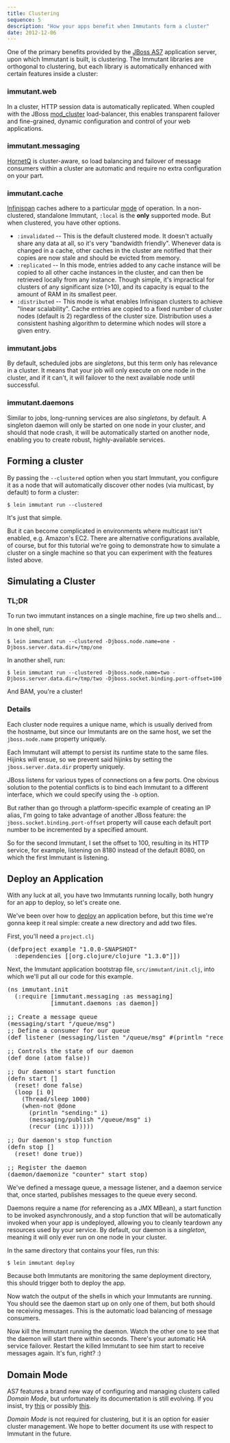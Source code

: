 ```yaml
---
title: Clustering
sequence: 5
description: "How your apps benefit when Immutants form a cluster"
date: 2012-12-06
---
```


One of the primary benefits provided by the [JBoss AS7][as7]
application server, upon which Immutant is built, is clustering. The
Immutant libraries are orthogonal to clustering, but each library is
automatically enhanced with certain features inside a cluster:

### immutant.web

In a cluster, HTTP session data is automatically replicated. When
coupled with the JBoss [mod_cluster] load-balancer, this enables
transparent failover and fine-grained, dynamic configuration and
control of your web applications.

### immutant.messaging

[HornetQ] is cluster-aware, so load balancing and failover of message
consumers within a cluster are automatic and require no extra
configuration on your part.

### immutant.cache

[Infinispan] caches adhere to a particular [mode] of operation. In a
non-clustered, standalone Immutant, `:local` is the **only** supported
mode. But when clustered, you have other options.

* `:invalidated` -- This is the default clustered mode. It doesn't
   actually share any data at all, so it's very "bandwidth friendly".
   Whenever data is changed in a cache, other caches in the cluster
   are notified that their copies are now stale and should be evicted
   from memory.
* `:replicated` -- In this mode, entries added to any cache instance
   will be copied to all other cache instances in the cluster, and can
   then be retrieved locally from any instance.  Though simple, it's
   impractical for clusters of any significant size (>10), and its
   capacity is equal to the amount of RAM in its smallest peer.
* `:distributed` -- This mode is what enables Infinispan clusters to
   achieve "linear scalability". Cache entries are copied to a fixed
   number of cluster nodes (default is 2) regardless of the cluster
   size.  Distribution uses a consistent hashing algorithm to
   determine which nodes will store a given entry.

### immutant.jobs

By default, scheduled jobs are *singletons*, but this term only has
relevance in a cluster. It means that your job will only execute on
one node in the cluster, and if it can't, it will failover to the next
available node until successful.

### immutant.daemons

Similar to jobs, long-running services are also *singletons*, by
default. A singleton daemon will only be started on one node in your
cluster, and should that node crash, it will be automatically started
on another node, enabling you to create robust, highly-available
services.

## Forming a cluster

By passing the `--clustered` option when you start Immutant, you
configure it as a node that will automatically discover other nodes
(via multicast, by default) to form a cluster:

    $ lein immutant run --clustered

It's just that simple.

But it can become complicated in environments where multicast isn't
enabled, e.g. Amazon's EC2. There are alternative configurations
available, of course, but for this tutorial we're going to demonstrate
how to simulate a cluster on a single machine so that you can
experiment with the features listed above.

## Simulating a Cluster

### TL;DR

To run two immutant instances on a single machine, fire up two shells and...

In one shell, run:

    $ lein immutant run --clustered -Djboss.node.name=one -Djboss.server.data.dir=/tmp/one

In another shell, run:

    $ lein immutant run --clustered -Djboss.node.name=two -Djboss.server.data.dir=/tmp/two -Djboss.socket.binding.port-offset=100

And BAM, you're a cluster!

### Details

Each cluster node requires a unique name, which is usually derived
from the hostname, but since our Immutants are on the same host, we
set the `jboss.node.name` property uniquely.

Each Immutant will attempt to persist its runtime state to the same
files. Hijinks will ensue, so we prevent said hijinks by setting the
`jboss.server.data.dir` property uniquely.

JBoss listens for various types of connections on a few ports. One
obvious solution to the potential conflicts is to bind each Immutant
to a different interface, which we could specify using the `-b`
option. 

But rather than go through a platform-specific example of creating an
IP alias, I'm going to take advantage of another JBoss feature: the
`jboss.socket.binding.port-offset` property will cause each default
port number to be incremented by a specified amount.

So for the second Immutant, I set the offset to 100, resulting in its
HTTP service, for example, listening on 8180 instead of the default
8080, on which the first Immutant is listening.

## Deploy an Application 

With any luck at all, you have two Immutants running locally, both
hungry for an app to deploy, so let's create one.

We've been over how to [deploy] an application before, but this time
we're gonna keep it real simple: create a new directory and add two
files.

First, you'll need a `project.clj`

<pre class="syntax clojure">(defproject example "1.0.0-SNAPSHOT"
  :dependencies [[org.clojure/clojure "1.3.0"]])
</pre>

Next, the Immutant application bootstrap file, `src/immutant/init.clj`, into
which we'll put all our code for this example.

<pre class="syntax clojure">(ns immutant.init
  (:require [immutant.messaging :as messaging]
            [immutant.daemons :as daemon])

;; Create a message queue
(messaging/start "/queue/msg")
;; Define a consumer for our queue
(def listener (messaging/listen "/queue/msg" #(println "received:" %)))

;; Controls the state of our daemon
(def done (atom false))

;; Our daemon's start function
(defn start []
  (reset! done false)
  (loop [i 0]
    (Thread/sleep 1000)
    (when-not @done
      (println "sending:" i)
      (messaging/publish "/queue/msg" i)
      (recur (inc i)))))

;; Our daemon's stop function
(defn stop []
  (reset! done true))

;; Register the daemon
(daemon/daemonize "counter" start stop)
</pre>

We've defined a message queue, a message listener, and a daemon
service that, once started, publishes messages to the queue every
second. 

Daemons require a name (for referencing as a JMX MBean), a start
function to be invoked asynchronously, and a stop function that will
be automatically invoked when your app is undeployed, allowing you to
cleanly teardown any resources used by your service. By default, our
daemon is a *singleton*, meaning it will only ever run on one node in
your cluster.

In the same directory that contains your files, run this:

    $ lein immutant deploy

Because both Immutants are monitoring the same deployment directory,
this should trigger both to deploy the app.

Now watch the output of the shells in which your Immutants are
running. You should see the daemon start up on only one of them, but
both should be receiving messages. This is the automatic load
balancing of message consumers.

Now kill the Immutant running the daemon. Watch the other one to see
that the daemon will start there within seconds. There's your
automatic HA service failover. Restart the killed Immutant to see him
start to receive messages again. It's fun, right? :)

## Domain Mode

AS7 features a brand new way of configuring and managing clusters
called *Domain Mode*, but unfortunately its documentation is still
evolving. If you insist, try [this][intro] or possibly [this][howto].

*Domain Mode* is not required for clustering, but it is an option for
easier cluster management. We hope to better document its use with
respect to Immutant in the future.

[deploy]: ../deploying/
[as7]: http://www.jboss.org/jbossas
[howto]: https://docs.jboss.org/author/display/AS71/AS7+Cluster+Howto
[intro]: http://xebee.xebia.in/2011/11/01/all-about-managed-domain-jboss-as7/
[mod_cluster]: http://www.jboss.org/mod_cluster
[Infinispan]: http://infinispan.org
[HornetQ]: http://hornetq.org
[mode]: https://docs.jboss.org/author/display/ISPN/Clustering+modes

